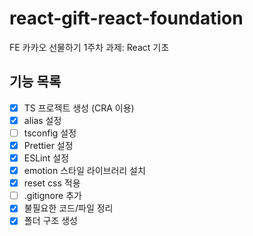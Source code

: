 # react-gift-react-foundation
FE 카카오 선물하기 1주차 과제: React 기초

## 기능 목록
- [x]  TS 프로젝트 생성 (CRA 이용)
- [x]  alias 설정
- [ ]  tsconfig 설정
- [x]  Prettier 설정
- [x]  ESLint 설정
- [x]  emotion 스타일 라이브러리 설치
- [x]  reset css 적용
- [ ]  .gitignore 추가
- [x]  불필요한 코드/파일 정리
- [x]  폴더 구조 생성